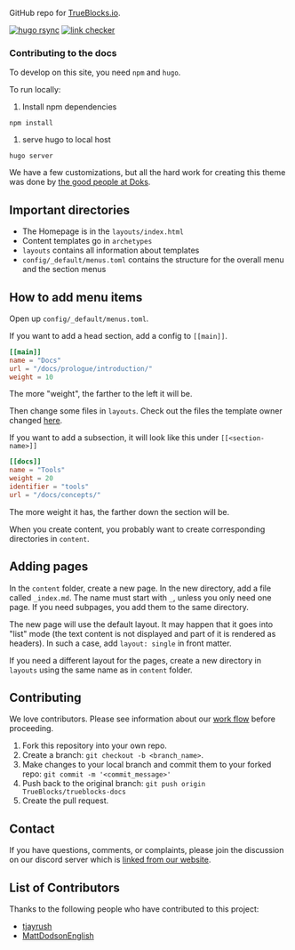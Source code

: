 GitHub repo for [TrueBlocks.io](https://trueblocks.io).

[![hugo rsync](https://github.com/TrueBlocks/trueblocks-docs/actions/workflows/build-and-deploy.yaml/badge.svg)](https://github.com/TrueBlocks/trueblocks-docs/actions/workflows/build-and-deploy.yaml)
[![link checker](https://github.com/TrueBlocks/trueblocks-docs/actions/workflows/check-links.yaml/badge.svg)](https://github.com/TrueBlocks/trueblocks-docs/actions/workflows/check-links.yaml)

### Contributing to the docs

To develop on this site, you need `npm` and `hugo`.

To run locally:

1. Install npm dependencies

```shell
npm install
```

1. serve hugo to local host

```shell
hugo server
```

We have a few customizations, but all the hard work for creating this theme was done by [the good people at Doks](https://github.com/h-enk/doks/).

## Important directories

- The Homepage is in the `layouts/index.html`
- Content templates go in `archetypes`
- `layouts` contains all information about templates
- `config/_default/menus.toml` contains the structure for the overall menu and the section menus

## How to add menu items

Open up `config/_default/menus.toml`.

If you want to add a head section, add a config to `[[main]]`.

```TOML
[[main]]
name = "Docs"
url = "/docs/prologue/introduction/"
weight = 10
```

The more "weight", the farther to the left it will be.

Then change some files in `layouts`. Check out the files the template owner changed [here](https://github.com/atwriter/new_doks_site/pull/1).

If you want to add a subsection, it will look like this under `[[<section-name>]]`

```TOML
[[docs]]
name = "Tools"
weight = 20
identifier = "tools"
url = "/docs/concepts/"
```

The more weight it has, the farther down the section will be.

When you create content, you probably want to create corresponding directories in `content`.

## Adding pages
In the `content` folder, create a new page. In the new directory, add a file called `_index.md`. The name must start with `_`, unless you only need one page. If you need subpages, you add them to the same directory.

The new page will use the default layout. It may happen that it goes into "list" mode (the text content is not displayed and part of it is rendered as headers). In such a case, add `layout: single` in front matter.

If you need a different layout for the pages, create a new directory in `layouts` using the same name as in `content` folder.

## Contributing

We love contributors. Please see information about our [work flow](https://github.com/TrueBlocks/trueblocks-core/blob/develop/docs/BRANCHING.md) before proceeding.

1. Fork this repository into your own repo.
2. Create a branch: `git checkout -b <branch_name>`.
3. Make changes to your local branch and commit them to your forked repo: `git commit -m '<commit_message>'`
4. Push back to the original branch: `git push origin TrueBlocks/trueblocks-docs`
5. Create the pull request.

## Contact

If you have questions, comments, or complaints, please join the discussion on our discord server which is [linked from our website](https://trueblocks.io).

## List of Contributors

Thanks to the following people who have contributed to this project:

- [tjayrush](https://github.com/tjayrush)
- [MattDodsonEnglish](https://github.com/MattDodsonEnglish)

